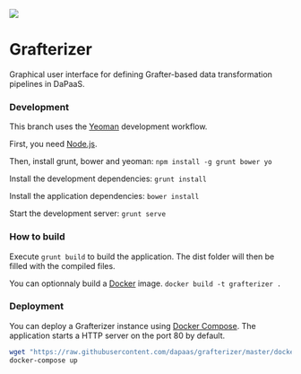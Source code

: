  ![](http://dapaas.github.io/api-documentation/grafterizer_logo.png)
 
Grafterizer
===========

Graphical user interface for defining Grafter-based data transformation pipelines in DaPaaS.


### Development

This branch uses the [Yeoman](http://yeoman.io/) development workflow.

First, you need [Node.js](http://nodejs.org/).

Then, install grunt, bower and yeoman:
```npm install -g grunt bower yo```

Install the development dependencies:
```grunt install```

Install the application dependencies:
```bower install```

Start the development server:
```grunt serve```

### How to build

Execute ```grunt build``` to build the application. The dist folder will then be filled with the compiled files.

You can optionnaly build a [Docker](http://docker.com/) image.
```docker build -t grafterizer .```

### Deployment

You can deploy a Grafterizer instance using [Docker Compose](https://docs.docker.com/compose/). The application starts a HTTP server on the port 80 by default.

```sh
wget "https://raw.githubusercontent.com/dapaas/grafterizer/master/docker-compose.yml"
docker-compose up
```
